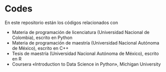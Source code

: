 # Codes
En este repositorio están los códigos relacionados con 
- Materia de programación de licenciatura (Universidad Nacional de Colombia), escrito en Python 
- Materia de programación de maestría (Universidad Nacional Autónoma de México), escrito en C++
- Tesis de maestría (Universidad Nacional Autónoma de México), escrito en R
- Coursera «Introduction to Data Science in Python», Michigan University